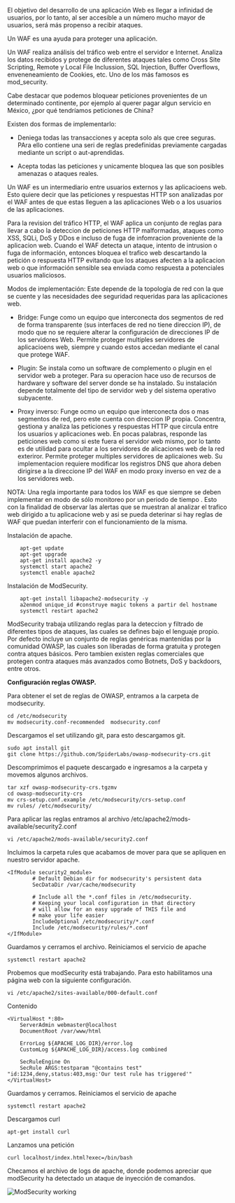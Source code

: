 El objetivo del desarrollo de una aplicación Web es llegar a infinidad de usuarios, por lo tanto, al ser accesible a un número mucho mayor de usuarios, será más propenso a recibir ataques.

Un WAF es una ayuda para proteger una aplicación.

Un WAF realiza análisis del tráfico web entre el servidor e Internet. Analiza los datos recibidos y protege de diferentes ataques tales como Cross Site Scripting, Remote y Local File Inclussion, SQL Injection, Buffer Overflows, enveneneamiento de Cookies, etc. Uno de los más famosos es mod_security.

Cabe destacar que podemos bloquear peticiones provenientes de un determinado continente, por ejemplo al querer pagar algun servicio en México, ¿por qué tendríamos peticiones de China?

Existen dos formas de implementarlo:

* Deniega todas las transacciones y acepta solo als que cree seguras. PAra ello contiene una seri de reglas predefinidas previamente cargadas mediante un script o aut-aprendidas.

* Acepta todas las peticiones y unicamente bloquea las que son posibles amenazas o ataques reales. 

Un WAF es un intermediario entre usuarios externos y las aplicacioens web. Esto quiere decir que las peticiones y respuestas HTTP son analizadas por el WAF antes de que estas lleguen a las aplicaciones Web o a los usuarios de las aplicaciones.

Para la revision del tráfico HTTP, el WAF aplica un conjunto de reglas para llevar a cabo la deteccion de peticiones HTTP malformadas, ataques como XSS, SQLi, DoS y DDos e incluso de  fuga de infomracion proveniente de la aplicacion web. Cuando el WAF detecta un ataque, intento de intrusion o fuga de información, entonces bloquea el trafico web descartando la petición o respuesta HTTP evitando que los ataques afecten a la aplicacion web o que información sensible sea enviada como respuesta a potenciales usuarios maliciosos.

Modos de implementación: Este depende de la topología de red con la que se cuente y las necesidades dee seguridad requeridas para las aplicaciones web.

* Bridge: Funge como un equipo que interconecta dos segmentos de red de forma transparente (sus interfaces de red no tiene direccion IP), de modo que no se requiere alterar la configuración de direcciones IP de los servidores Web. Permite proteger multiples servidores de aplicacioens web, siempre y cuando estos accedan mediante el canal que protege WAF. 

* Plugin: Se instala como un software de complemento o plugin en el servidor web a proteger. Para su operacion hace uso de recursos de hardware y software del server donde se ha instalado. Su instalación depende totalmente del tipo de servidor web y del sistema operativo subyacente.

* Proxy inverso: Funge ocmo un equipo que interconecta dos o mas segmentos de red, pero este cuenta con direccion IP propia. Concentra, gestiona y analiza las peticiones y respuestas HTTP que circula entre los usuarios y aplicaciones web. En pocas palabras, responde las peticiones web como si este fuera el servidor web mismo, por lo tanto es de utilidad para ocultar a los servidores de alicaciones web de la red exteriror. Permite proteger multiples servidores de aplicaiones web. Su implementacion requiere modificar los registros DNS que ahora deben dirigirse a la direccione IP del WAF en modo proxy inverso en vez de a los servidores web.

NOTA: Una regla importante para todos los WAF es que siempre se deben implementar en modo de sólo monitoreo por un periodo de tiempo . Esto con la finalidad de observar las alertas que se muestran al analizar el trafico web dirigido a tu aplicacione web y asi se pueda deterinar si hay reglas de WAF que puedan interferir con el funcionamiento de la misma. 

Instalación de apache.

		apt-get update
		apt-get upgrade
		apt-get install apache2 -y
		systemctl start apache2
		systemctl enable apache2
		
Instalación de ModSecurity.

		apt-get install libapache2-modsecurity -y 
		a2enmod unique_id #construye magic tokens a partir del hostname
		systemctl restart apache2

ModSecurity trabaja utilizando reglas para la deteccion y filtrado de diferentes tipos de ataques, las cuales se defines bajo el lenguaje propio. Por defecto incluye un conjunto de reglas genéricas mantenidas por la comunidad OWASP, las cuales son liberadas de forma gratuita y protegen contra atques básicos. Pero tambien existen reglas comerciales que protegen contra ataques más avanzados como Botnets, DoS y backdoors, entre otros.

**Configuración reglas OWASP.**

Para obtener el set de reglas de OWASP, entramos a la carpeta de modsecurity.

	cd /etc/modsecurity
	mv modsecurity.conf-recommended  modsecurity.conf
	
Descargamos el set utilizando git, para esto descargamos git.

	sudo apt install git
	git clone https://github.com/SpiderLabs/owasp-modsecurity-crs.git

Descomprimimos el paquete descargado e ingresamos a la carpeta y movemos algunos archivos.

	tar xzf owasp-modsecurity-crs.tgzmv 
	cd owasp-modsecurity-crs
	mv crs-setup.conf.example /etc/modsecurity/crs-setup.conf
	mv rules/ /etc/modsecurity/

Para aplicar las reglas entramos al archivo /etc/apache2/mods-available/security2.conf 

	vi /etc/apache2/mods-available/security2.conf

Incluimos la carpeta rules que acabamos de mover para que se apliquen en nuestro servidor apache.

	<IfModule security2_module>
	        # Default Debian dir for modsecurity's persistent data
	        SecDataDir /var/cache/modsecurity

	        # Include all the *.conf files in /etc/modsecurity.
	        # Keeping your local configuration in that directory
	        # will allow for an easy upgrade of THIS file and
	        # make your life easier
	        IncludeOptional /etc/modsecurity/*.conf
	        Include /etc/modsecurity/rules/*.conf
	</IfModule>

Guardamos y cerramos el archivo. Reiniciamos el servicio de apache

	systemctl restart apache2

Probemos que modSecurity está trabajando. Para esto habilitamos una página web con la siguiente configuración.

	vi /etc/apache2/sites-available/000-default.conf
	
Contenido

 	<VirtualHost *:80>
 	    ServerAdmin webmaster@localhost
 	    DocumentRoot /var/www/html

 	    ErrorLog ${APACHE_LOG_DIR}/error.log
 	    CustomLog ${APACHE_LOG_DIR}/access.log combined

 	    SecRuleEngine On
 	    SecRule ARGS:testparam "@contains test" "id:1234,deny,status:403,msg:'Our test rule has triggered'"
 	</VirtualHost>
	
Guardamos y cerramos. Reiniciamos el servicio de apache

 	systemctl restart apache2

Descargamos curl

	apt-get install curl

Lanzamos una petición

	curl localhost/index.html?exec=/bin/bash

Checamos el archivo de logs de apache, donde podemos apreciar que modSecurity ha detectado un ataque de inyección de comandos.

![ModSecurity working](Eventos/ModSecurity.png)
